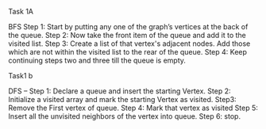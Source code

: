 Task 1A

BFS
          Step 1: Start by putting any one of the graph’s vertices at the back of the queue.
          Step 2: Now take the front item of the queue and add it to the visited list.
          Step 3: Create a list of that vertex's adjacent nodes. Add those which are not within the visited 
          list to the rear of the queue.
          Step 4: Keep continuing steps two and three till the queue is empty.





Task1 b

DFS –
        Step 1: Declare a queue and insert the starting Vertex.
        Step 2: Initialize a visited array and mark the starting Vertex as visited.
        Step3: Remove the First vertex of queue.
        Step 4: Mark that vertex as visited
        Step 5: Insert all the unvisited neighbors of the vertex into queue.
        Step 6: stop.
